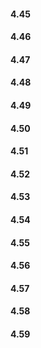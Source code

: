 #### 4.45
#### 4.46
#### 4.47
#### 4.48
#### 4.49
#### 4.50
#### 4.51
#### 4.52
#### 4.53
#### 4.54
#### 4.55
#### 4.56
#### 4.57
#### 4.58
#### 4.59